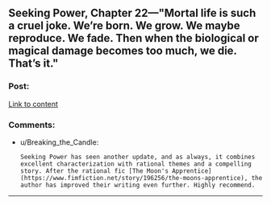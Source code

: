 ## Seeking Power, Chapter 22—"Mortal life is such a cruel joke. We’re born. We grow. We maybe reproduce. We fade. Then when the biological or magical damage becomes too much, we die. That’s it."

### Post:

[Link to content](https://www.fimfiction.net/story/174671/23/seeking-power/chapter-twenty-two-aftermath)

### Comments:

- u/Breaking_the_Candle:
  ```
  Seeking Power has seen another update, and as always, it combines excellent characterization with rational themes and a compelling story. After the rational fic [The Moon's Apprentice](https://www.fimfiction.net/story/196256/the-moons-apprentice), the author has improved their writing even further. Highly recommend.
  ```

---

